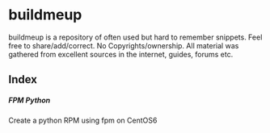 # buildmeup

buildmeup is a repository of often used but hard to remember snippets. Feel free to share/add/correct. No Copyrights/ownership. All material was gathered from excellent sources in the internet, guides, forums etc. 

## Index
##### FPM Python
Create a python RPM using fpm on CentOS6
